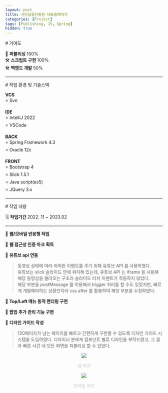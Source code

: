 ```yaml
---
layout: post
title: 서민금융진흥원 대표홈페이지
categories: [Project]
tags: [Publishing, JS, Spring]
hidden: true
---
```

 
<p class="box-title"># 기여도</p>

📝 **퍼블리싱** 100%  
🛠 **스크립트 구현** 100%  
🛠 **백엔드 개발** 50%  

----
<p class="box-title"># 작업 환경 및 기술스택</p>

**VCS**  
   ⭐️ Svn  

**IDE**  
   ⭐️ IntelliJ 2022  
   ⭐️ VSCode  

**BACK**  
   ⭐️ Spring Framework 4.3  
   ⭐️ Oracle 12c  

**FRONT**  
   ⭐️ Bootstrap 4  
   ⭐️ Slick 1.5.1  
   ⭐️ Java script(es5)  
   ⭐️ JQuery 3.x  

----

<p class="box-title"># 작업 내용</p>

🗓 **작업기간**  2022. 11 ~ 2023.02

--- 

📌 **웹/모바일 반응형 작업** 

📌 **웹 접근성 인증 마크 획득** 

📌 **유튜브 api 연동** 
> 동영상 상태에 따라 어떠한 이벤트를 주기 위해 유튜브 API 를 사용하였다.  
유튜브는 slick 슬라이드 안에 위치해 있는데, 유튜브 API 는 iframe 을 사용해 해당 동영상을 불러오는 구조라 슬라이드 터치 이벤트가 작동하지 않았다.  
해당 부분을 postMessage 를 이용해서 trigger 처리를 할 수도 있었지만, 빠르게 개발해야하는 상황인지라 css after 를 활용하여 해당 부분을 수정하였다.

📌 **Top/Left 메뉴 동적 랜더링 구현**  

📌 **팝업 추가 관리 기능 구현**  

📌 **디자인 가이드 작성** 
> 120페이지가 넘는 페이지를 빠르고 간편하게 구현할 수 있도록 디자인 가이드 시스템을 도입하였다.
디자이너 분에게 컴포넌트 별로 디자인을 부탁드렸고, 그 결과 빠른 시간 내 모든 화면을 퍼블리싱 할 수 있었다.

<p style="text-align: center;"><img src="{{ site.baseurl }}/assets/img/project/KINFA_WWW_WEB.png"></p>
<p style="color: #ccc; text-align: center">웹 버전</p> 

<p style="text-align: center;"><img src="{{ site.baseurl }}/assets/img/project/KINFA_WWW_MOBILE.png"></p>
<p style="color: #ccc; text-align: center">모바일 버전</p> 